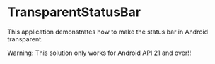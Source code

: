 # TransparentStatusBar
This application demonstrates how to make the status bar in Android transparent.

Warning: This solution only works for Android API 21 and over!!
